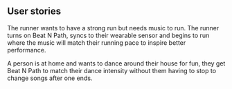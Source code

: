 ## User stories

The runner wants to have a strong run but needs music to run. The runner turns on Beat N Path, syncs to their wearable sensor
and begins to run where the music will match their running pace to inspire better performance.

A person is at home and wants to dance around their house for fun, they get Beat N Path to match their
dance intensity without them having to stop to change songs after one ends.